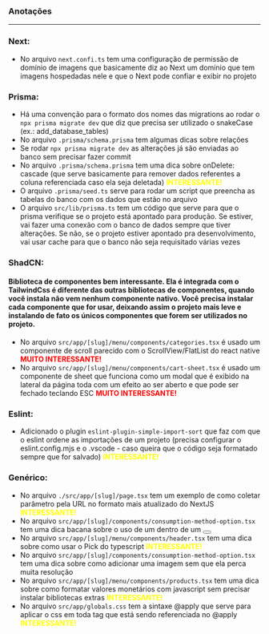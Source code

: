 ### Anotações

---

### Next:

- No arquivo `next.confi.ts` tem uma configuração de permissão de domínio de imagens que basicamente diz ao Next um domínio que tem imagens hospedadas nele e que o Next pode confiar e exibir no projeto

### Prisma:

- Há uma convenção para o formato dos nomes das migrations ao rodar o `npx prisma migrate dev` que diz que precisa ser utilizado o snakeCase (ex.: add_database_tables)
- No arquivo `.prisma/schema.prisma` tem algumas dicas sobre relações
- Se rodar `npx prisma migrate dev` as alterações já são enviadas ao banco sem precisar fazer commit
- No arquivo `.prisma/schema.prisma` tem uma dica sobre onDelete: cascade (que serve basicamente para remover dados referentes a coluna referenciada caso ela seja deletada) <b style="color: yellow;">INTERESSANTE!</b>
- O arquivo `.prisma/seed.ts` serve para rodar um script que preencha as tabelas do banco com os dados que estão no arquivo
- O arquivo `src/lib/prisma.ts` tem um código que serve para que o prisma verifique se o projeto está apontado para produção. Se estiver, vai fazer uma conexão com o banco de dados sempre que tiver alterações. Se não, se o projeto estiver apontado pra desenvolvimento, vai usar cache para que o banco não seja requisitado várias vezes

### ShadCN:

#### Biblioteca de componentes bem interessante. Ela é integrada com o TailwindCss é diferente das outras bibliotecas de componentes, quando você instala não vem nenhum componente nativo. Você precisa instalar cada componente que for usar, deixando assim o projeto mais leve e instalando de fato os únicos componentes que forem ser utilizados no projeto.

- No arquivo `src/app/[slug]/menu/components/categories.tsx` é usado um componente de scroll parecido com o ScrollView/FlatList do react native <b style="color: red;">MUITO INTERESSANTE!</b>
- No arquivo `src/app/[slug]/menu/components/cart-sheet.tsx` é usado um componente de sheet que funciona como um modal que é exibido na lateral da página toda com um efeito ao ser aberto e que pode ser fechado teclando ESC <b style="color: red;">MUITO INTERESSANTE!</b>

### Eslint:

- Adicionado o plugin `eslint-plugin-simple-import-sort` que faz com que o eslint ordene as importações de um projeto (precisa configurar o eslint.config.mjs e o .vscode - caso queira que o código seja formatado sempre que for salvado) <b style="color: yellow;">INTERESSANTE!</b>

### Genérico:

- No arquivo `./src/app/[slug]/page.tsx` tem um exemplo de como coletar parâmetro pela URL no formato mais atualizado do NextJS <b style="color: yellow;">INTERESSANTE!</b>
- No arquivo `src/app/[slug]/components/consumption-method-option.tsx` tem uma dica bacana sobre o uso de um <Link/> dentro de um <Button/>
- No arquivo `src/app/[slug]/menu/components/header.tsx` tem uma dica sobre como usar o Pick do typescript <b style="color: yellow;">INTERESSANTE!</b>
- No arquivo `src/app/[slug]/components/consumption-method-option.tsx` tem uma dica sobre como adicionar uma imagem sem que ela perca muita resolução
- No arquivo `src/app/[slug]/menu/components/products.tsx` tem uma dica sobre como formatar valores monetários com javascript sem precisar instalar bibliotecas extras <b style="color: yellow;">INTERESSANTE!</b>
- No arquivo `src/app/globals.css` tem a sintaxe @apply que serve para aplicar o css em toda tag que está sendo referenciada no @apply <b style="color: yellow;">INTERESSANTE!</b>
